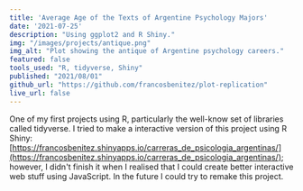```yaml
---
title: 'Average Age of the Texts of Argentine Psychology Majors'
date: '2021-07-25'
description: "Using ggplot2 and R Shiny."
img: "/images/projects/antique.png"
img_alt: "Plot showing the antique of Argentine psychology careers."
featured: false
tools_used: "R, tidyverse, Shiny"
published: "2021/08/01"
github_url: "https://github.com/francosbenitez/plot-replication"
live_url: false
---
```


One of my first projects using R, particularly the well-know set of libraries called tidyverse. I tried to make a interactive version of this project using R Shiny: [https://francosbenitez.shinyapps.io/carreras_de_psicologia_argentinas/](https://francosbenitez.shinyapps.io/carreras_de_psicologia_argentinas/); however, I didn't finish it when I realised that I could create better interactive web stuff using JavaScript. In the future I could try to remake this project. 